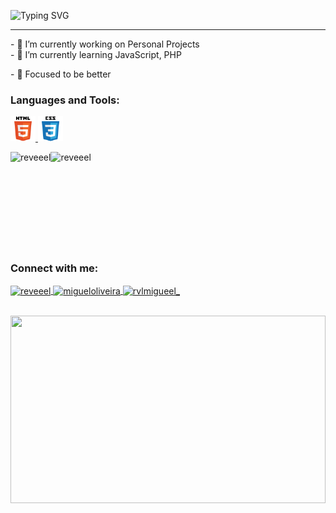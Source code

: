 ![Typing SVG](https://readme-typing-svg.demolab.com?font=monospace+Code&weight=600&size=32&pause=1000&color=800000&center=true&vCenter=true&width=1000&lines=Hi+my+name's+Miguel+Oliveira+!;Studying+to+be+a+Developer.)
<hr>
- 🔭 I’m currently working on Personal Projects <br>
- 🌱 I’m currently learning JavaScript, PHP
<p> - 🎯 Focused to be better </p>

<h3 align="left">Languages and Tools:</h3>
<p align="left"> <a href="https://www.w3.org/html/" target="_blank" rel="noreferrer"> <img src="https://raw.githubusercontent.com/devicons/devicon/master/icons/html5/html5-original-wordmark.svg" alt="html5" width="40" height="40"/> </a> <a href="https://www.w3schools.com/css/" target="_blank" rel="noreferrer"> <img src="https://raw.githubusercontent.com/devicons/devicon/master/icons/css3/css3-original-wordmark.svg" alt="css3" width="40" height="40"/> </a>  </p>


<p><img align="left" src="https://github-readme-stats.vercel.app/api?username=reveeel&theme=shadow_red&show_icons=true" alt="reveeel" /></p>

<p><img align="left" src="https://github-readme-stats.vercel.app/api/top-langs?username=reveeel&theme=shadow_red&show_icons=true&locale=en&layout=compact" alt="reveeel" /></p>
<br>
<br>
<br>
<br>
<br>
<br>
<br>
<br>
<br>
<h3 align="left">Connect with me:</h3> 
<p align="left">
<a href="https://github.com/reveeel" target="blank"> <img align="center" src="https://img.shields.io/badge/GitHub-100000?style=for-the-badge&logo=github&logoColor=white&" alt="reveeel" height="auto" width="auto" /> </a>
<a href="www.linkedin.com/in/migueloliveira-in" target="blank"> <img align="center" src="https://img.shields.io/badge/LinkedIn-0077B5?style=for-the-badge&logo=linkedin&logoColor=white" alt="migueloliveira" height="auto" width="auto" /> </a>
<a href="https://instagram.com/rvlmigueel_" target="blank"><img align="center" src="https://img.shields.io/badge/Instagram-E4405F?style=for-the-badge&logo=instagram&logoColor=white" alt="rvlmigueel_" height="auto" width="auto" /></a> </p>
</p>
<br>
<img src="https://i.pinimg.com/originals/15/e7/e3/15e7e300166c962d3b8a22f60b5cac9e.gif" height="300px" width="100%"> </img>
